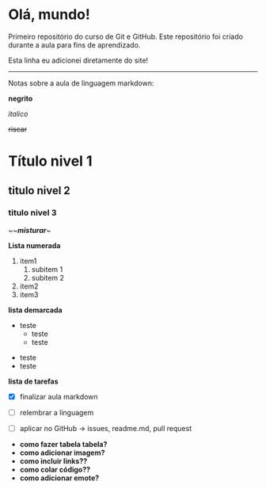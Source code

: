 # Olá, mundo!
 
 Primeiro repositório do curso de Git e GitHub.
 Este repositório foi criado durante a aula para fins de aprendizado. 

Esta linha eu adicionei diretamente do site!


***
Notas sobre a aula de linguagem markdown:

**negrito**

*italico*

~~riscar~~ 

# Título nivel 1
## titulo nivel 2
### titulo nivel 3
 
~~**_misturar_**~

**Lista numerada**
1. item1
   1. subitem 1
   1. subitem 2
1. item2
1. item3

**lista demarcada**
* teste
   * teste
   * teste
- teste
- teste

**lista de tarefas**
- [x] finalizar aula markdown
- [ ] relembrar a linguagem
- [ ] aplicar no GitHub -> issues, readme.md, pull request


* **como fazer tabela tabela?**
* **como adicionar imagem?**
* **como incluir links??**
* **como colar código??**
* **como adicionar emote?**

